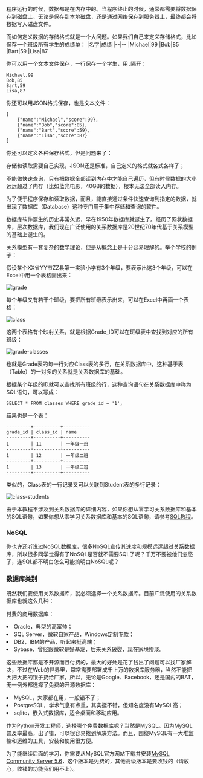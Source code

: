 
程序运行的时候，数据都是在内存中的。当程序终止的时候，通常都需要将数据保存到磁盘上，无论是保存到本地磁盘，还是通过网络保存到服务器上，最终都会将数据写入磁盘文件。

而如何定义数据的存储格式就是一个大问题。如果我们自己来定义存储格式，比如保存一个班级所有学生的成绩单：
|名字|成绩
|--|--
|Michael|99
|Bob|85
|Bart|59
|Lisa|87

你可以用一个文本文件保存，一行保存一个学生，用`,`隔开：

```
Michael,99
Bob,85
Bart,59
Lisa,87

```

你还可以用JSON格式保存，也是文本文件：

```
[
    {"name":"Michael","score":99},
    {"name":"Bob","score":85},
    {"name":"Bart","score":59},
    {"name":"Lisa","score":87}
]

```

你还可以定义各种保存格式，但是问题来了：

存储和读取需要自己实现，JSON还是标准，自己定义的格式就各式各样了；

不能做快速查询，只有把数据全部读到内存中才能自己遍历，但有时候数据的大小远远超过了内存（比如蓝光电影，40GB的数据），根本无法全部读入内存。

为了便于程序保存和读取数据，而且，能直接通过条件快速查询到指定的数据，就出现了数据库（Database）这种专门用于集中存储和查询的软件。

数据库软件诞生的历史非常久远，早在1950年数据库就诞生了。经历了网状数据库，层次数据库，我们现在广泛使用的关系数据库是20世纪70年代基于关系模型的基础上诞生的。

关系模型有一套复杂的数学理论，但是从概念上是十分容易理解的。举个学校的例子：

假设某个XX省YY市ZZ县第一实验小学有3个年级，要表示出这3个年级，可以在Excel中用一个表格画出来：

<img alt="grade" data-src="/files/attachments/946658275213632/0" src="/static/img/loading.svg"/>

每个年级又有若干个班级，要把所有班级表示出来，可以在Excel中再画一个表格：

<img alt="class" data-src="/files/attachments/946658306690400/0" src="/static/img/loading.svg"/>

这两个表格有个映射关系，就是根据Grade_ID可以在班级表中查找到对应的所有班级：

<img alt="grade-classes" data-src="/files/attachments/946658423992288/0" src="/static/img/loading.svg"/>

也就是Grade表的每一行对应Class表的多行，在关系数据库中，这种基于表（Table）的一对多的关系就是关系数据库的基础。

根据某个年级的ID就可以查找所有班级的行，这种查询语句在关系数据库中称为SQL语句，可以写成：

```
SELECT * FROM classes WHERE grade_id = '1';

```

结果也是一个表：

```
---------+----------+----------
grade_id | class_id | name
---------+----------+----------
1        | 11       | 一年级一班
---------+----------+----------
1        | 12       | 一年级二班
---------+----------+----------
1        | 13       | 一年级三班
---------+----------+----------

```

类似的，Class表的一行记录又可以关联到Student表的多行记录：

<img alt="class-students" data-src="/files/attachments/946658709643776/0" src="/static/img/loading.svg"/>

由于本教程不涉及到关系数据库的详细内容，如果你想从零学习关系数据库和基本的SQL语句，如果你想从零学习关系数据库和基本的SQL语句，请参考[SQL教程](/wiki/1177760294764384)。

### NoSQL

你也许还听说过NoSQL数据库，很多NoSQL宣传其速度和规模远远超过关系数据库，所以很多同学觉得有了NoSQL是否就不需要SQL了呢？千万不要被他们忽悠了，连SQL都不明白怎么可能搞明白NoSQL呢？

### 数据库类别

既然我们要使用关系数据库，就必须选择一个关系数据库。目前广泛使用的关系数据库也就这么几种：

付费的商用数据库：

<li>
Oracle，典型的高富帅；
</li>
<li>
SQL Server，微软自家产品，Windows定制专款；
</li>
<li>
DB2，IBM的产品，听起来挺高端；
</li>
<li>
Sybase，曾经跟微软是好基友，后来关系破裂，现在家境惨淡。
</li>

这些数据库都是不开源而且付费的，最大的好处是花了钱出了问题可以找厂家解决，不过在Web的世界里，常常需要部署成千上万的数据库服务器，当然不能把大把大把的银子扔给厂家，所以，无论是Google、Facebook，还是国内的BAT，无一例外都选择了免费的开源数据库：

<li>
MySQL，大家都在用，一般错不了；
</li>
<li>
PostgreSQL，学术气息有点重，其实挺不错，但知名度没有MySQL高；
</li>
<li>
sqlite，嵌入式数据库，适合桌面和移动应用。
</li>

作为Python开发工程师，选择哪个免费数据库呢？当然是MySQL。因为MySQL普及率最高，出了错，可以很容易找到解决方法。而且，围绕MySQL有一大堆监控和运维的工具，安装和使用很方便。

为了能继续后面的学习，你需要从MySQL官方网站下载并安装[MySQL Community Server 5.6](http://dev.mysql.com/downloads/mysql/)，这个版本是免费的，其他高级版本是要收钱的（请放心，收钱的功能我们用不上）。
